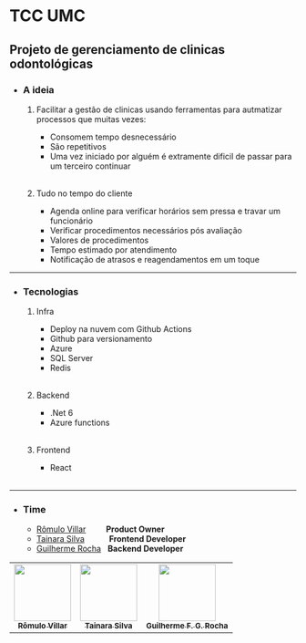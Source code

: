 # TCC UMC

## Projeto de gerenciamento de clinicas odontológicas

- ### A ideia
  1. Facilitar a gestão de clinicas usando ferramentas para autmatizar processos que muitas vezes: 
     - Consomem tempo desnecessário 
     - São repetitivos 
     - Uma vez iniciado por alguém é extramente dificil de passar para um terceiro continuar
     <br />

  2. Tudo no tempo do cliente
     - Agenda online para verificar horários sem pressa e travar um funcionário
     - Verificar procedimentos necessários pós avaliação
     - Valores de procedimentos
     - Tempo estimado por atendimento
     - Notificação de atrasos e reagendamentos em um toque
---

- ### Tecnologias
  1. Infra
     - Deploy na nuvem com Github Actions
     - Github para versionamento
     - Azure
     - SQL Server
     - Redis
     <br />

  2. Backend
     - .Net 6
     - Azure functions
     <br />

  3. Frontend
     - React 
     <br />
---

- ### Time
  - [Rômulo Villar](https://github.com/rovica) &nbsp;&nbsp;&nbsp;&nbsp;&nbsp;&nbsp;&nbsp; <b>Product Owner</b>
  - [Tainara Silva](https://github.com/TainaraSilvaT) &nbsp;&nbsp;&nbsp;&nbsp;&nbsp;&nbsp;&nbsp;&nbsp;&nbsp; <b>Frontend Developer</b>
  - [Guilherme Rocha](https://github.com/guifgr) &nbsp; <b>Backend Developer</b> 
  
<table>
  <tr>
    <td align="center"><a href="https://github.com/rovica"><img src="https://avatars2.githubusercontent.com/u/54681116?v=4" width="100px;" alt=""/><br /><sub><b>Rômulo Villar</b></sub></a><br /></td>
    <td align="center"><a href="https://github.com/TainaraSilvaT"><img src="https://avatars2.githubusercontent.com/u/63371891?v=4" width="100px;" alt=""/><br /><sub><b>Tainara Silva</b></sub></a><br /></td>
    <td align="center"><a href="https://github.com/guifgr"><img src="https://avatars0.githubusercontent.com/u/39571461?v=4" width="100px;" alt=""/><br /><sub><b>Guilherme F. G. Rocha</b></sub></a><br /></td>
  </tr>
</table>
